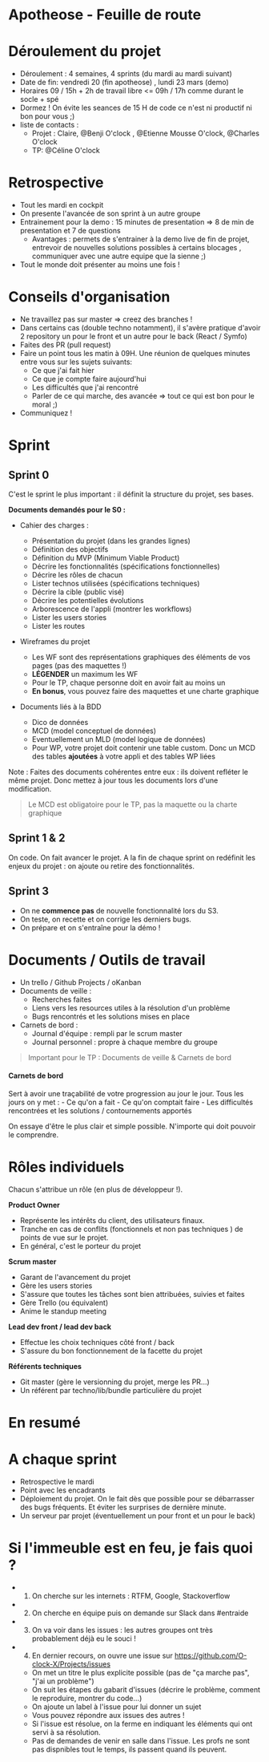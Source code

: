 # Apotheose - Feuille de route

# Déroulement du projet

- Déroulement : 4 semaines, 4 sprints (du mardi au mardi suivant)
- Date de fin: vendredi 20 (fin apotheose) , lundi 23 mars (demo)
- Horaires 09 / 15h + 2h de travail libre <= 09h / 17h comme durant le socle + spé
- Dormez ! On évite les seances de 15 H de code ce n'est ni productif ni bon pour vous ;)
- liste de contacts : 
  - Projet : Claire, @Benji O'clock , @Etienne Mousse O'clock, @Charles O'clock 
  - TP: @Céline O'clock 

# Retrospective

- Tout les mardi en cockpit
- On presente l'avancée de son sprint à un autre groupe
- Entrainement pour la demo : 15 minutes de presentation => 8 de min de presentation et 7 de questions
  - Avantages : permets de s'entrainer à la demo live de fin de projet, entrevoir de nouvelles solutions possibles à certains blocages , communiquer avec une autre equipe que la sienne ;)
- Tout le monde doit présenter au moins une fois !

# Conseils d'organisation
- Ne travaillez pas sur master => creez des branches !
- Dans certains cas (double techno notamment), il s'avère pratique d'avoir 2 repository un pour le front et un autre pour le back (React / Symfo)
- Faites des PR (pull request)
- Faire un point tous les matin à 09H. Une réunion de quelques minutes entre vous sur les sujets suivants:
  - Ce que j'ai fait hier
  - Ce que je compte faire aujourd'hui
  - Les difficultés que j'ai rencontré 
  - Parler de ce qui marche, des avancée  => tout ce qui est bon pour le moral  ;)
- Communiquez !

# Sprint

## Sprint 0

C'est le sprint le plus important : il définit la structure du projet, ses bases. 

**Documents demandés pour le S0 :**

- Cahier des charges : 
  - Présentation du projet (dans les grandes lignes)
  - Définition des objectifs
  - Définition du MVP (Minimum Viable Product)
  - Décrire les fonctionnalités (spécifications fonctionnelles)
  - Décrire les rôles de chacun
  - Lister technos utilisées (spécifications techniques)
  - Décrire la cible (public visé)
  - Décrire les potentielles évolutions
  - Arborescence de l'appli (montrer les workflows)
  - Lister les users stories
  - Lister les routes 

- Wireframes du projet
  - Les WF sont des représentations graphiques des éléments de vos pages (pas des maquettes !)
  - **LÉGENDER** un maximum les WF
  - Pour le TP, chaque personne doit en avoir fait au moins un
  - **En bonus**, vous pouvez faire des maquettes et une charte graphique

- Documents liés à la BDD 
  - Dico de données
  - MCD (model conceptuel de données)
  - Eventuellement un MLD (model logique de données)
  - Pour WP, votre projet doit contenir une table custom. Donc un MCD des tables **ajoutées** à votre appli et des tables WP liées


Note : Faites des documents cohérentes entre eux : ils doivent refléter le même projet. Donc mettez à jour tous les documents lors d'une modification.

> Le MCD est obligatoire pour le TP, pas la maquette ou la charte graphique

## Sprint 1 & 2

On code. On fait avancer le projet. A la fin de chaque sprint on redéfinit les enjeux du projet : on ajoute ou retire des fonctionnalités.

## Sprint 3 

- On ne **commence pas** de nouvelle fonctionnalité lors du S3. 
- On teste, on recette et on corrige les derniers bugs.
- On prépare et on s'entraîne pour la démo !


# Documents / Outils de travail

- Un trello / Github Projects / oKanban
- Documents de veille : 
  - Recherches faites
  - Liens vers les resources utiles à la résolution d'un problème
  - Bugs rencontrés et les solutions mises en place
- Carnets de bord :
  - Journal d'équipe : rempli par le scrum master
  - Journal personnel : propre à chaque membre du groupe

> Important pour le TP : Documents de veille  & Carnets de bord

#### Carnets de bord

Sert à avoir une traçabilité de votre progression au jour le jour. Tous les jours on y met : 
    - Ce qu'on a fait
    - Ce qu'on comptait faire
    - Les difficultés rencontrées et les solutions / contournements apportés

On essaye d'être le plus clair et simple possible. N'importe qui doit pouvoir le comprendre.


# Rôles individuels

Chacun s'attribue un rôle (en plus de développeur !).

**Product Owner**

- Représente les intérêts du client, des utilisateurs finaux.
- Tranche en cas de conflits (fonctionnels et non pas techniques ) de points de vue sur le projet.
- En général, c'est le porteur du projet

**Scrum master**

- Garant de l'avancement du projet
- Gère les users stories
- S'assure que toutes les tâches sont bien attribuées, suivies et faites
- Gère Trello (ou équivalent)
- Anime le standup meeting

**Lead dev front / lead dev back**

- Effectue les choix techniques côté front / back
- S'assure du bon fonctionnement de la facette du projet

**Référents techniques**

- Git master (gère le versionning du projet, merge les PR...)
- Un référent par techno/lib/bundle particulière du projet

# En resumé 

# A chaque sprint

- Retrospective le mardi
- Point avec les encadrants
- Déploiement du projet. On le fait dès que possible pour se débarrasser des bugs fréquents. Et éviter les surprises de dernière minute.
- Un serveur par projet (éventuellement un pour front et un pour le back)


# Si l'immeuble est en feu, je fais quoi ?

- 1) On cherche sur les internets : RTFM, Google, Stackoverflow
- 2) On cherche en équipe puis on demande sur Slack dans #entraide 
- 3) On va voir dans les issues : les autres groupes ont très probablement déjà eu le souci !
- 4) En dernier recours, on ouvre une issue sur https://github.com/O-clock-X/Projects/issues
  - On met un titre le plus explicite possible (pas de "ça marche pas", "j'ai un problème")
  - On suit les étapes du gabarit d'issues (décrire le problème, comment le reproduire, montrer du code...)
  - On ajoute un label à l'issue pour lui donner un sujet
  - Vous pouvez répondre aux issues des autres ! 
  - Si l'issue est résolue, on la ferme en indiquant les éléments qui ont servi à sa résolution.
  - Pas de demandes de venir en salle dans l'issue. Les profs ne sont pas dispnibles tout le temps, ils passent quand ils peuvent.
